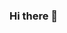 ### Hi there 👋

<!--
**shixiaocaia/shixiaocaia** is a ✨ _special_ ✨ repository because its `README.md` (this file) appears on your GitHub profile.
![snake](./assets/github-contribution-grid-snake.svg)
